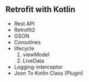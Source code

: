 ## Retrofit with Kotlin

- Rest API
- Retrofit2 
- GSON
- Coroutines
- lifecycle
  1. viewModel
  2. LiveData
- Logging-interceptor
- Json To Kotlin Class (Plugin)
